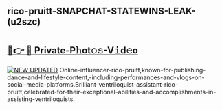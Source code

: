 ## rico-pruitt-SNAPCHAT-STATEWINS-LEAK-(u2szc)


# <h2><a href="https://mediaupload.pro?-20M">🔗👉 🔴 Private-P𝚑ot𝚘𝚜-V𝚒d𝚎o</a></h2>

[![NEW UPDATED](https://i.imgur.com/0qMVB7G.gif)](https://mediaupload.pro?-20M)
Online-influencer-rico-pruitt,known-for-publishing-dance-and-lifestyle-content,-including-performances-and-vlogs-on-social-media-platforms.Brilliant-ventriloquist-assistant-rico-pruitt,celebrated-for-their-exceptional-abilities-and-accomplishments-in-assisting-ventriloquists.  